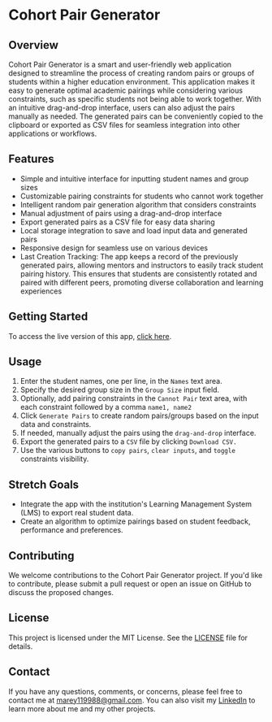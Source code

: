 # Cohort Pair Generator

## Overview

Cohort Pair Generator is a smart and user-friendly web application designed to streamline the process of creating random pairs or groups of students within a higher education environment. This application makes it easy to generate optimal academic pairings while considering various constraints, such as specific students not being able to work together. With an intuitive drag-and-drop interface, users can also adjust the pairs manually as needed. The generated pairs can be conveniently copied to the clipboard or exported as CSV files for seamless integration into other applications or workflows.

## Features

- Simple and intuitive interface for inputting student names and group sizes
- Customizable pairing constraints for students who cannot work together
- Intelligent random pair generation algorithm that considers constraints
- Manual adjustment of pairs using a drag-and-drop interface
- Export generated pairs as a CSV file for easy data sharing
- Local storage integration to save and load input data and generated pairs
- Responsive design for seamless use on various devices
- Last Creation Tracking: The app keeps a record of the previously generated pairs, allowing mentors and instructors to easily track student pairing history. This ensures that students are consistently rotated and paired with different peers, promoting diverse collaboration and learning experiences

## Getting Started

To access the live version of this app, [click here](https://pair-generator.netlify.app/).


## Usage

1. Enter the student names, one per line, in the `Names` text area.
2. Specify the desired group size in the `Group Size` input field.
3. Optionally, add pairing constraints in the `Cannot Pair` text area, with each constraint followed by a comma `name1, name2`
4. Click `Generate Pairs` to create random pairs/groups based on the input data and constraints.
5. If needed, manually adjust the pairs using the `drag-and-drop` interface.
6. Export the generated pairs to a `CSV` file by clicking `Download CSV.`
7. Use the various buttons to `copy pairs`, `clear inputs`, and `toggle` constraints visibility.


## Stretch Goals

- Integrate the app with the institution's Learning Management System (LMS) to export real student data.
- Create an algorithm to optimize pairings based on student feedback, performance and preferences.


## Contributing

We welcome contributions to the Cohort Pair Generator project. If you'd like to contribute, please submit a pull request or open an issue on GitHub to discuss the proposed changes.

## License

This project is licensed under the MIT License. See the [LICENSE](LICENSE) file for details.



## Contact

If you have any questions, comments, or concerns, please feel free to contact me at [marey119988@gmail.com](mailto:marey119988@gmail.com). You can also visit my [LinkedIn](https://www.linkedin.com/in/sulaiman-marey/) to learn more about me and my other projects.


